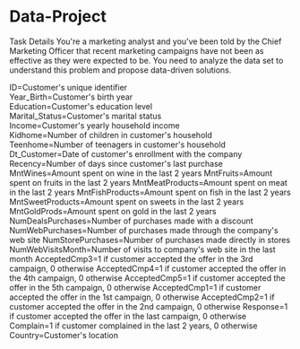 # Data-Project
Task Details You're a marketing analyst and you've been told by the Chief Marketing Officer that recent marketing campaigns have not been as effective as they were expected to be. You need to analyze the data set to understand this problem and propose data-driven solutions.

ID=Customer's unique identifier<br>
Year_Birth=Customer's birth year<br>
Education=Customer's education level<br>
Marital_Status=Customer's marital status<br>
Income=Customer's yearly household income<br>
Kidhome=Number of children in customer's household<br>
Teenhome=Number of teenagers in customer's household<br>
Dt_Customer=Date of customer's enrollment with the company
Recency=Number of days since customer's last purchase
MntWines=Amount spent on wine in the last 2 years
MntFruits=Amount spent on fruits in the last 2 years
MntMeatProducts=Amount spent on meat in the last 2 years
MntFishProducts=Amount spent on fish in the last 2 years
MntSweetProducts=Amount spent on sweets in the last 2 years
MntGoldProds=Amount spent on gold in the last 2 years
NumDealsPurchases=Number of purchases made with a discount
NumWebPurchases=Number of purchases made through the company's web site
NumStorePurchases=Number of purchases made directly in stores
NumWebVisitsMonth=Number of visits to company's web site in the last month
AcceptedCmp3=1 if customer accepted the offer in the 3rd campaign, 0 otherwise
AcceptedCmp4=1 if customer accepted the offer in the 4th campaign, 0 otherwise
AcceptedCmp5=1 if customer accepted the offer in the 5th campaign, 0 otherwise
AcceptedCmp1=1 if customer accepted the offer in the 1st campaign, 0 otherwise
AcceptedCmp2=1 if customer accepted the offer in the 2nd campaign, 0 otherwise
Response=1 if customer accepted the offer in the last campaign, 0 otherwise
Complain=1 if customer complained in the last 2 years, 0 otherwise
Country=Customer's location
